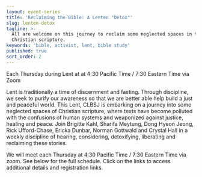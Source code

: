 ```yaml
---
layout: event-series
title: 'Reclaiming the Bible: A Lenten "Detox"'
slug: lenten-detox
tagline: >-
  All are welcome on this journey to reclaim some neglected spaces in the
  Christian scripture.
keywords: 'bible, activist, lent, bible study'
published: true
sort_order: 2
---
```

Each Thursday during Lent at at 4:30 Pacific Time / 7:30 Eastern Time via Zoom

Lent is traditionally a time of discernment and fasting. Through
discipline, we seek to purify our awareness so that we are better able
help build a just and peaceful world. This Lent, CLBSJ is embarking on a
journey into some neglected spaces of Christian scripture, where texts have
become polluted with the confusions of human systems and weaponized
against justice, healing and peace. Join Brigitte Kahl, Sharifa Meytung,
Dong Hyeon Jeong, Rick Ufford-Chase, Ericka Dunbar, Norman Gottwald and
Crystal Hall in a weekly discipline of hearing, considering,
detoxifying, liberating and reclaiming these stories.

We will meet each Thursday at 4:30 Pacific Time / 7:30 Eastern Time via zoom. See below for the
full schedule. Click on the links to access additional details and registration
links.
